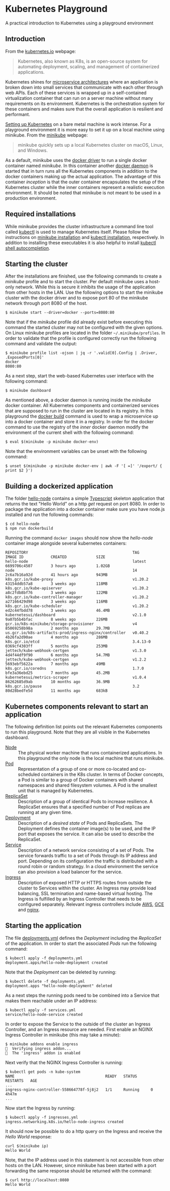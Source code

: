 # Kubernetes Playground

A practical introduction to Kubernetes using a playground environment

## Introduction
From the [kubernetes.io](https://kubernetes.io) webpage:

> Kubernetes, also known as K8s, is an open-source system for automating deployment, scaling, and management of containerized applications.

Kubernetes shines for [microservice architectures](https://en.wikipedia.org/wiki/Microservices)
where an application is broken down into small services that  communicate with each other through web APIs. 
Each of these services is wrapped up in a self-contained virtualization container that can run on a server machine
without many requirements on its environment. Kubernetes is the orchestration system for these containers
and makes sure that the overall application is resilient and performant.

[Setting up Kubernetes](https://kubernetes.io/docs/setup/production-environment/tools)
on a bare metal machine is work intense.
For a playground environment it is more easy to set it up on a local machine using minikube.
From the [minikube](https://minikube.sigs.k8s.io) webpage:

> minikube quickly sets up a local Kubernetes cluster on macOS, Linux, and Windows.

As a default, minikube uses the [docker driver](https://minikube.sigs.k8s.io/docs/drivers/docker) to run
a single docker container named _minikube_. In this container another
[docker daemon](https://docs.docker.com/get-started/overview/#docker-architecture)
is started that in turn runs all the Kubernetes components in addition
to the docker containers making up the actual application.
The advantage of this container _inception_ is that the outer container encapsulates the setup
of the Kubernetes cluster while the inner containers represent a realistic execution environment.
It should be noted that minikube is not meant to be used in a production environment.

## Required installations
While minikube provides the cluster infrastructure a command line tool called
[kubectl](https://kubernetes.io/docs/reference/kubectl/overview/)
is used to manage Kubernetes itself.
Please follow the instructions on
[minikube installation](https://kubernetes.io/docs/setup/minikube) and
[kubectl installation](https://kubernetes.io/docs/tasks/tools/install-kubectl), respectively.
In addition to installing these executables it is also helpful to install
[kubectl shell autocompletion](https://kubernetes.io/docs/tasks/tools/install-kubectl/#enabling-shell-autocompletion).

## Starting the cluster
After the installations are finished, use the following commands to create a _minikube_ profile
and to start the cluster. Per default minikube uses a host-only network. While this is secure it
inhibits the usage of the application from other hosts in the LAN.
Use the following options to start the minikube cluster with the docker driver and to
expose port 80 of the minikube network through port 8080 of the host.
```
$ minikube start --driver=docker --ports=8080:80
```

Note that if the _minikube_ profile did already exist before executing this command
the started cluster may not be configured with the given options.
On Linux minikube profiles are located in the folder `~/.minikube/profiles`.
In order to validate that the profile is configured correctly run the following command
and validate the output:
```
$ minikube profile list -ojson | jq -r '.valid[0].Config | .Driver, .ExposedPorts[0]'
docker
8080:80
```

As a next step, start the web-based Kubernetes user interface with the following command:
```
$ minikube dashboard
```

As mentioned above, a docker daemon  is running inside the _minikube_ docker container.
All Kubernetes components and containerized services
that are supposed to run in the cluster are located in its registry.
In this playground the
[docker build](https://docs.docker.com/engine/reference/commandline/build/)
command is used to wrap a microservice up into a docker container and store it in a registry.
In order for the docker command to use the registry of the _inner_ docker daemon
modify the environment of the current shell with the following command:
```
$ eval $(minikube -p minikube docker-env)
```
Note that the environment variables can be unset with the following command:
```
$ unset $(minikube -p minikube docker-env | awk -F '[ =]' '/export/ { print $2 }')
```

## Building a dockerized application
The folder [hello-node](hello-node) contains a simple 
[Typescript](https://www.typescriptlang.org/) skeleton application
that returns the text "Hello World" on a http _get_ request on port 8080.
In order to package the application into a docker container make sure you have node.js
installed and run the following commands:
```
$ cd hello-node
$ npm run dockerbuild
```
Running the command `docker images` should now show the _hello-node_ container image alongside
several kubernetes containers:
```
REPOSITORY                                              TAG                 IMAGE ID            CREATED             SIZE
hello-node                                              latest              6699706c4507        3 hours ago         1.02GB
node                                                    14                  2c6a7b16a92d        41 hours ago        943MB
k8s.gcr.io/kube-proxy                                   v1.20.2             43154ddb57a8        3 weeks ago         118MB
k8s.gcr.io/kube-apiserver                               v1.20.2             a8c2fdb8bf76        3 weeks ago         122MB
k8s.gcr.io/kube-controller-manager                      v1.20.2             a27166429d98        3 weeks ago         116MB
k8s.gcr.io/kube-scheduler                               v1.20.2             ed2c44fbdd78        3 weeks ago         46.4MB
kubernetesui/dashboard                                  v2.1.0              9a07b5b4bfac        8 weeks ago         226MB
gcr.io/k8s-minikube/storage-provisioner                 v4                  85069258b98a        2 months ago        29.7MB
us.gcr.io/k8s-artifacts-prod/ingress-nginx/controller   v0.40.2             4b26fa2d90ae        4 months ago        286MB
k8s.gcr.io/etcd                                         3.4.13-0            0369cf4303ff        5 months ago        253MB
jettech/kube-webhook-certgen                            v1.3.0              4d4f44df9f90        6 months ago        54.7MB
jettech/kube-webhook-certgen                            v1.2.2              5693ebf5622a        7 months ago        49MB
k8s.gcr.io/coredns                                      1.7.0               bfe3a36ebd25        7 months ago        45.2MB
kubernetesui/metrics-scraper                            v1.0.4              86262685d9ab        10 months ago       36.9MB
k8s.gcr.io/pause                                        3.2                 80d28bedfe5d        11 months ago       683kB
```

## Kubernetes components relevant to start an application
The following definition list points out the relevant Kubernetes components to run this playground.
Note that they are all visible in the Kubernetes dashboard.
<dl>
  <dt><a href="https://kubernetes.io/docs/concepts/architecture/nodes">Node</a></dt>
  <dd>The physical worker machine that runs containerized applications.
      In this playground the only node is the local machine that runs minikube.</dd>
  <dt><a href="https://kubernetes.io/docs/concepts/workloads/pods">Pod</a></dt>
  <dd>Representation of a group of one or more co-located and co-scheduled containers in the K8s cluster.
      In terms of Docker concepts, a Pod is similar to a group of Docker containers
      with shared namespaces and shared filesystem volumes.
      A Pod is the smallest unit that is managed by Kubernetes.</dd>
  <dt><a href="https://kubernetes.io/docs/concepts/workloads/controllers/replicaset">ReplicaSet</a></dt>
  <dd>Description of a group of identical Pods to increase resilience.
      A ReplicaSet ensures that a specified number of Pod replicas are running at any given time.</dd>
  <dt><a href="https://kubernetes.io/docs/concepts/workloads/controllers/deployment">Deployment</a></dt>
  <dd>Description of a <i>desired state</i> of Pods and ReplicaSets.
      The Deployment defines the container image(s) to be used,
      and the IP port that exposes the service.
      It can also be used to describe the ReplicaSet.</dd>
  <dt><a href="https://kubernetes.io/docs/concepts/services-networking/service">Service</a></dt>
  <dd>Description of a network service consisting of a set of Pods.
      The service forwards traffic to a set of Pods through its IP address and port.
      Depending on its configuration the traffic is distributed with a round robin or random strategy.
      In a cloud environment the service can also provision a load balancer for the service.</dd>
  <dt><a href="https://kubernetes.io/docs/concepts/services-networking/ingress">Ingress</a></dt>
  <dd>Description of exposed HTTP or HTTPS routes from outside the cluster to Services within the cluster.
      An Ingress may provide load balancing, SSL termination and name-based virtual hosting.
      The Ingress is fulfilled by an Ingress Controller that needs to be configured separately.
      Relevant ingress controllers include
      <a href="https://github.com/kubernetes-sigs/aws-load-balancer-controller#readme">AWS</a>,
      <a href="https://github.com/kubernetes/ingress-gce/blob/master/README.md#readme">GCE</a> and 
      <a href="https://github.com/kubernetes/ingress-nginx/blob/master/README.md#readme">nginx</a>.</dd>
</dl>

## Starting the application
The file [deployments.yml](deployments.yml) defines the _Deployment_
including the _ReplicaSet_ of the application.
In order to start the associated _Pods_ run the following command:
```
$ kubectl apply -f deployments.yml
deployment.apps/hello-node-deployment created
```
Note that the _Deployment_ can be deleted by running:
```
$ kubectl delete -f deployments.yml
deployment.apps "hello-node-deployment" deleted
```
As a next steps the running pods need to be combined into a Service that
makes them reachable under an IP address:
```
$ kubectl apply -f services.yml
service/hello-node-service created
```
In order to expose the Service to the outside of the cluster an Ingress Controller,
and an Ingress resource are needed.
First enable an NGINX Ingress Controller in minikube (this may take a minute):
```
$ minikube addons enable ingress
🔎  Verifying ingress addon...
🌟  The 'ingress' addon is enabled
```
Next verify that the NGINX Ingress Controller is running:
```
$ kubectl get pods -n kube-system
NAME                                        READY   STATUS      RESTARTS   AGE
...
ingress-nginx-controller-558664778f-5j8j2   1/1     Running     0          4h47m
...
```

Now start the Ingress by running:
```
$ kubectl apply -f ingresses.yml
ingress.networking.k8s.io/hello-node-ingress created
```

It should now be possible to do a http query on the Ingress and receive the _Hello World_ response:
```
curl $(minikube ip)
Hello World
```

Note, that the IP address used in this statement is not accessible from other hosts on the LAN.
However, since minikube has been started with a port forwarding the same response should be returned
with the command:
```
$ curl http://localhost:8080
Hello World
```
